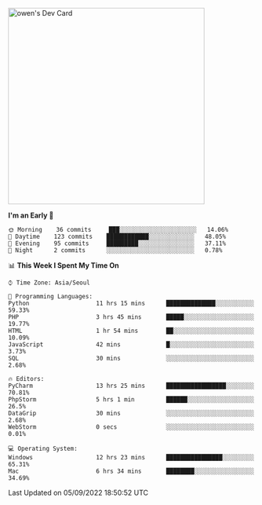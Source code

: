 <a href="https://app.daily.dev/owen_9066"><img src="https://api.daily.dev/devcards/51e5c69f10114f2abe0ae390c27b0828.png?r=hyb" width="400" alt="owen's Dev Card"/></a>

 
 <!--START_SECTION:waka-->
**I'm an Early 🐤** 

```text
🌞 Morning    36 commits     ███░░░░░░░░░░░░░░░░░░░░░░   14.06% 
🌆 Daytime    123 commits    ████████████░░░░░░░░░░░░░   48.05% 
🌃 Evening    95 commits     █████████░░░░░░░░░░░░░░░░   37.11% 
🌙 Night      2 commits      ░░░░░░░░░░░░░░░░░░░░░░░░░   0.78%

```


📊 **This Week I Spent My Time On** 

```text
⌚︎ Time Zone: Asia/Seoul

💬 Programming Languages: 
Python                   11 hrs 15 mins      ██████████████░░░░░░░░░░░   59.33% 
PHP                      3 hrs 45 mins       █████░░░░░░░░░░░░░░░░░░░░   19.77% 
HTML                     1 hr 54 mins        ██░░░░░░░░░░░░░░░░░░░░░░░   10.09% 
JavaScript               42 mins             █░░░░░░░░░░░░░░░░░░░░░░░░   3.73% 
SQL                      30 mins             ░░░░░░░░░░░░░░░░░░░░░░░░░   2.68%

🔥 Editors: 
PyCharm                  13 hrs 25 mins      █████████████████░░░░░░░░   70.81% 
PhpStorm                 5 hrs 1 min         ██████░░░░░░░░░░░░░░░░░░░   26.5% 
DataGrip                 30 mins             ░░░░░░░░░░░░░░░░░░░░░░░░░   2.68% 
WebStorm                 0 secs              ░░░░░░░░░░░░░░░░░░░░░░░░░   0.01%

💻 Operating System: 
Windows                  12 hrs 23 mins      ████████████████░░░░░░░░░   65.31% 
Mac                      6 hrs 34 mins       ████████░░░░░░░░░░░░░░░░░   34.69%

```


 Last Updated on 05/09/2022 18:50:52 UTC
<!--END_SECTION:waka-->
